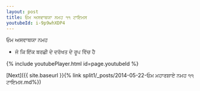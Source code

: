 ```yaml
---
layout: post
title: ਓਮ ਅਸਵਾਥਯਾ ਨਮਹ ੧੧ ਟਾਇਮਸ
youtubeId: i-9p9whXDP4
---
```

 
 
 ਓਮ ਅਸਵਾਥਯਾ ਨਮਹ  
 
 -  ਜੋ ਕਿ ਇੱਕ ਬਰਛੀ ਦੇ ਦਰੱਖਤ ਦੇ ਰੂਪ ਵਿੱਚ ਹੈ 
 
  
 
  
 
 
 
 
 
 


{% include youtubePlayer.html id=page.youtubeId %}
 
[Next]({{ site.baseurl }}{% link  split1/_posts/2014-05-22-ਓਮ ਮਹਾਰਸ਼ਾਏ ਨਮਹ ੧੧ ਟਾਇਮਸ.md%})
 
